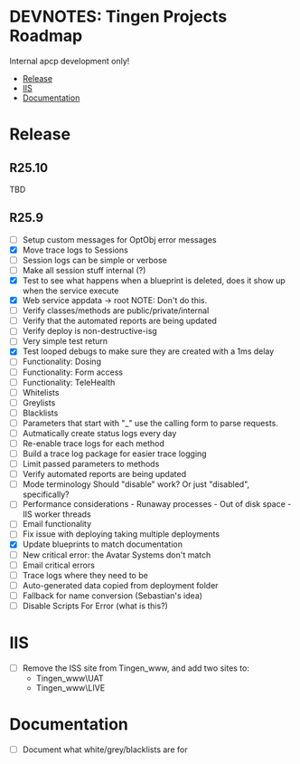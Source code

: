 <!-- u250917 -->

<div>

  <h1>DEVNOTES: Tingen Projects Roadmap</h1>

  Internal apcp development only!

</div>

* [Release](#release)
* [IIS](#iis)
* [Documentation](#documentation)

# Release

## R25.10

TBD

## R25.9

- [ ] Setup custom messages for OptObj error messages
- [X] Move trace logs to Sessions
- [ ] Session logs can be simple or verbose
- [ ] Make all session stuff internal (?)
- [X] Test to see what happens when a blueprint is deleted, does it show up when the service execute
- [X] Web service appdata -> root NOTE: Don't do this.
- [ ] Verify classes/methods are public/private/internal
- [ ] Verify that the automated reports are being updated
- [ ] Verify deploy is non-destructive-isg
- [ ] Very simple test return
- [X] Test looped debugs to make sure they are created with a 1ms delay
- [ ] Functionality: Dosing
- [ ] Functionality: Form access
- [ ] Functionality: TeleHealth
- [ ] Whitelists
- [ ] Greylists
- [ ] Blacklists
- [ ] Parameters that start with "_" use the calling form to parse requests.
- [ ] Autmatically create status logs every day
- [ ] Re-enable trace logs for each method
- [ ] Build a trace log package for easier trace logging
- [ ] Limit passed parameters to methods
- [ ] Verify automated reports are being updated
- [ ] Mode terminology Should "disable" work? Or just "disabled", specifically?
- [ ] Performance considerations - Runaway processes - Out of disk space - IIS worker threads
- [ ] Email functionality
- [ ] Fix issue with deploying taking multiple deployments
- [X] Update blueprints to match documentation
- [ ] New critical error: the Avatar Systems don't match
- [ ] Email critical errors
- [ ] Trace logs where they need to be
- [ ] Auto-generated data copied from deployment folder
- [ ] Fallback for name conversion (Sebastian's idea)
- [ ] Disable Scripts For Error (what is this?)

# IIS

- [ ] Remove the ISS site from Tingen_www, and add two sites to:
  - Tingen_www\UAT
  - Tingen_www\LIVE

# Documentation

- [ ] Document what white/grey/blacklists are for
